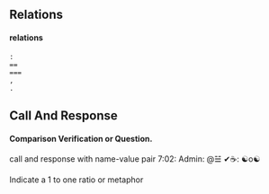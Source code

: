 ## Relations

#### relations
```
:
==
===
,
.
```

## Call And Response

#### Comparison Verification or Question.
call and response with name-value pair 
7:02: Admin: @☱ ✔☕: ☯o☯

Indicate a 1 to one ratio or metaphor

